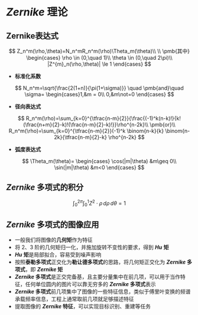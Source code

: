 # ***Zernike*** **理论**

## **Zernike表达式**

$$
Z_n^m(\rho,\theta)=N_n^mR_n^m(\rho)\Theta_m(\theta)\\
\\
\pmb{其中}
\begin{cases}
\rho \in (0,\quad 1)\\
\theta \in (0,\quad 2\pi)\\
|Z^{m}_n(\rho,\theta)| \le 1
\end{cases}
$$

- **标准化系数**

$$
N_n^m=\sqrt{\frac{2(1+n)}{\pi(1+\sigma)}}
\quad \pmb{and}\quad \sigma=
\begin{cases}1,&m = 0\\
0,&m\not=0 
\end{cases}
$$

- **径向表达式** 

$$
R_n^m(\rho)=\sum_{k=0}^{\tfrac{n-m}{2}}{\frac{(-1)^k(n-k)!}{k!(\frac{n+m}{2}-k)!(\frac{n-m}{2}-k)!}}\rho^{n-2k}\\
\pmb{or}\\
R_n^m(\rho)=\sum_{k=0}^{\tfrac{n-m}{2}}(-1)^k \binom{n-k}{k} \binom{n-2k}{\tfrac{n-m}{2}-k} \rho^{n-2k}
$$

- **弧度表达式**

$$
\Theta_m(\theta)=
\begin{cases}
\cos(|m|\theta) &m\geq 0\\
\sin(|m|\theta) &m<0
\end{cases}
$$

## ***Zernike*** **多项式的积分**

$$
\int_0^{2\pi} \int_0^1 Z^2\cdot\rho\,d\rho\,d\theta = 1
$$

## ***Zernike*** **多项式的图像应用**

- 一般我们将图像的**几何矩**作为特征 
- 将 $2、3$ 阶的几何矩归一化，并施加旋转不变性的要求，得到 ***Hu*** **矩**  
- ***Hu*** **矩**是局部拟合，容易受到噪声影响 
- 按照**泰勒多项式**正交化为**勒让德多项式**的思路，将几何矩正交化为 ***Zernike* 多项式**，即 ***Zernike* 矩**
- ***Zernike* 多项式**是正交完备基，且主要分量集中在前几项，可以用于当作特征，任何单位圆内的图片可以靠无穷多的 ***Zernike* 多项式**表示  
- ***Zernike* 多项式**前几项集中了图像的一些特征信息，类似于傅里叶变换的频谱承载频率信息，工程上通常取前几项就足够描述特征
- 提取图像的 ***Zernike* 特征**，可以实现目标识别、重建等任务
